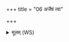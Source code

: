 +++
title = "06 अजैषं त्वा"

+++
<details><summary>मूलम् (WS)</summary>

अजैषं त्वा संलिखितमजैषमुत संरुधम् ।  
अविं वृको यथा मथदेवा मथ्नामि ते कृतम् ॥ ७ ॥
</details>